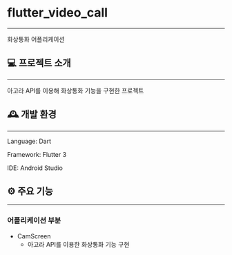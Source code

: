 # flutter_video_call

---

화상통화 어플리케이션

## 💻 프로젝트 소개

--- 

아고라 API를 이용해 화상통화 기능을 구현한 프로젝트

## 🕰️ 개발 환경

---

Language: Dart

Framework: Flutter 3

IDE: Android Studio

## ⚙️ 주요 기능

---

### 어플리케이션 부분

- CamScreen
  - 아고라 API를 이용한 화상통화 기능 구현
